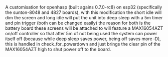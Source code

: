 A customisation for openhasp (built agains 	0.7.0-rc8) on esp32 (specifically the sunton-8048 and 4827 boards), with this modification the short idle will dim the screen and long idle will put the unit into deep sleep with a 5m timer and pin trigger (both can be changed easily) the reason for both is the battery board these screens will be attached to will feature a MAX16054AZT on/off controller so that after 5m of not being used the system can power itself off (because while deep sleep saves power, being off saves more :D), this is handled in check_for_powerdown and just brings the clear pin of the MAX16054AZT high to shut power off to the board.
